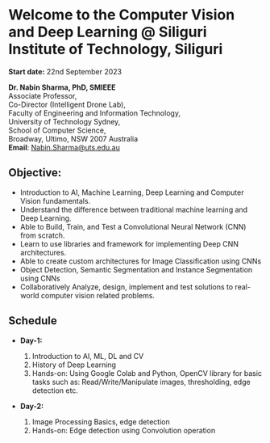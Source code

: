 # Welcome to the Computer Vision and Deep Learning @ Siliguri Institute of Technology, Siliguri

**Start date:** 22nd September 2023<br/>

**Dr. Nabin Sharma, PhD, SMIEEE** <br/>
Associate Professor,<br/>
Co-Director (Intelligent Drone Lab),<br/>
Faculty of Engineering and Information Technology,<br/>
University of Technology Sydney,<br/>
School of Computer Science,<br/>
Broadway, Ultimo, NSW 2007 Australia<br/>
**Email**: Nabin.Sharma@uts.edu.au

## Objective:
* Introduction to AI, Machine Learning, Deep Learning and Computer Vision fundamentals.
* Understand the difference between traditional machine learning and Deep Learning.
* Able to Build, Train, and Test a Convolutional Neural Network (CNN) from scratch.
* Learn to use libraries and framework for implementing Deep CNN architectures.
* Able to create custom architectures for Image Classification using CNNs
* Object Detection, Semantic Segmentation and Instance Segmentation using CNNs
* Collaboratively Analyze, design, implement and test solutions to real-world computer vision related problems.

## Schedule
* **Day-1:**
  1. Introduction to AI, ML, DL and CV
  2. History of Deep Learning
  3. Hands-on: Using Google Colab and Python, OpenCV library for basic tasks such as: Read/Write/Manipulate images, thresholding, edge detection etc.  

* **Day-2:**
  1. Image Processing Basics, edge detection
  2. Hands-on: Edge detection using Convolution operation

